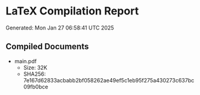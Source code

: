 # LaTeX Compilation Report
Generated: Mon Jan 27 06:58:41 UTC 2025
## Compiled Documents
- main.pdf
  - Size: 32K
  - SHA256: 7e167d62833acbabb2bf058262ae49ef5c1eb95f275a430273c637bc09fb0bce
